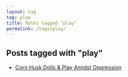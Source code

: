 ```yaml
---
layout: tag
tag: play
title: Posts tagged "play"
permalink: /tags/play/
---
```


## Posts tagged with "play"
- [Corn Husk Dolls & Play Amidst Oppression](/corn-husk-dolls/)
